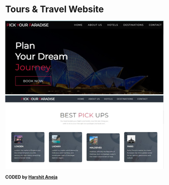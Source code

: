 # Tours & Travel Website

![template](./template.JPG)
![template2](./template2.JPG)
 
<b>CODED by [Harshit Aneja](https://github.com/harshit447)</b>